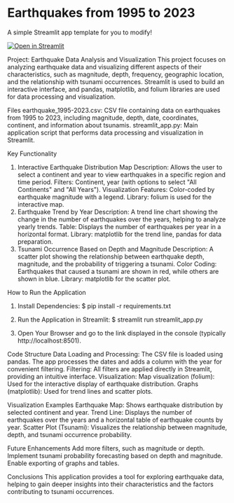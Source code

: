 # Earthquakes from 1995 to 2023

A simple Streamlit app template for you to modify!

[![Open in Streamlit](https://static.streamlit.io/badges/streamlit_badge_black_white.svg)](https://my-app-5nq20n29mrw.streamlit.app/)

Project: Earthquake Data Analysis and Visualization
This project focuses on analyzing earthquake data and visualizing different aspects of their characteristics, such as magnitude, depth, frequency, geographic location, and the relationship with tsunami occurrences. Streamlit is used to build an interactive interface, and pandas, matplotlib, and folium libraries are used for data processing and visualization.

Files
earthquake_1995-2023.csv: CSV file containing data on earthquakes from 1995 to 2023, including magnitude, depth, date, coordinates, continent, and information about tsunamis.
streamlit_app.py: Main application script that performs data processing and visualization in Streamlit.

Key Functionality
1. Interactive Earthquake Distribution Map
Description: Allows the user to select a continent and year to view earthquakes in a specific region and time period.
Filters: Continent, year (with options to select "All Continents" and "All Years").
Visualization Features: Color-coded by earthquake magnitude with a legend.
Library: folium is used for the interactive map.
2. Earthquake Trend by Year
Description: A trend line chart showing the change in the number of earthquakes over the years, helping to analyze yearly trends.
Table: Displays the number of earthquakes per year in a horizontal format.
Library: matplotlib for the trend line, pandas for data preparation.
3. Tsunami Occurrence Based on Depth and Magnitude
Description: A scatter plot showing the relationship between earthquake depth, magnitude, and the probability of triggering a tsunami.
Color Coding: Earthquakes that caused a tsunami are shown in red, while others are shown in blue.
Library: matplotlib for the scatter plot.

How to Run the Application
1. Install Dependencies:
$ pip install -r requirements.txt

2. Run the Application in Streamlit:
$ streamlit run streamlit_app.py

3. Open Your Browser and go to the link displayed in the console (typically http://localhost:8501).

Code Structure
Data Loading and Processing: The CSV file is loaded using pandas. The app processes the dates and adds a column with the year for convenient filtering.
Filtering: All filters are applied directly in Streamlit, providing an intuitive interface.
Visualization:
Map visualization (folium): Used for the interactive display of earthquake distribution.
Graphs (matplotlib): Used for trend lines and scatter plots.

Visualization Examples
Earthquake Map: Shows earthquake distribution by selected continent and year.
Trend Line: Displays the number of earthquakes over the years and a horizontal table of earthquake counts by year.
Scatter Plot (Tsunami): Visualizes the relationship between magnitude, depth, and tsunami occurrence probability.

Future Enhancements
Add more filters, such as magnitude or depth.
Implement tsunami probability forecasting based on depth and magnitude.
Enable exporting of graphs and tables.

Conclusions
This application provides a tool for exploring earthquake data, helping to gain deeper insights into their characteristics and the factors contributing to tsunami occurrences.
